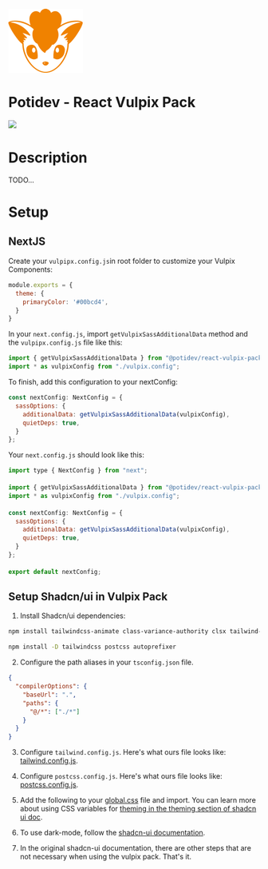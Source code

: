 ![](.github/assets/svg/logo.svg)

# Potidev - React Vulpix Pack

[![](https://img.shields.io/badge/Beta-0.2.6-purple)](https://www.npmjs.com/package/@potidev/react-vulpix-pack)

# Description

TODO...

# Setup

## NextJS

Create your `vulpipx.config.js`in root folder to customize your Vulpix Components:

```javascript
module.exports = {
  theme: {
    primaryColor: '#00bcd4',
  }
}
```

In your `next.config.js`, import `getVulpixSassAdditionalData` method and the `vulpipx.config.js` file like this: 

```javascript
import { getVulpixSassAdditionalData } from "@potidev/react-vulpix-pack/next-config";
import * as vulpixConfig from "./vulpix.config";
```


To finish, add this configuration to your nextConfig:

```javascript
const nextConfig: NextConfig = {
  sassOptions: {
    additionalData: getVulpixSassAdditionalData(vulpixConfig),
    quietDeps: true,
  }
};
```

Your `next.config.js` should look like this:

```javascript
import type { NextConfig } from "next";

import { getVulpixSassAdditionalData } from "@potidev/react-vulpix-pack/next-config";
import * as vulpixConfig from "./vulpix.config";

const nextConfig: NextConfig = {
  sassOptions: {
    additionalData: getVulpixSassAdditionalData(vulpixConfig),
    quietDeps: true,
  }
};

export default nextConfig;
```

## Setup Shadcn/ui in Vulpix Pack

1. Install Shadcn/ui dependencies:

```bash
npm install tailwindcss-animate class-variance-authority clsx tailwind-merge lucide-react 
```

```bash
npm install -D tailwindcss postcss autoprefixer
```

2. Configure the path aliases in your `tsconfig.json` file.

```json
{
  "compilerOptions": {
    "baseUrl": ".",
    "paths": {
      "@/*": ["./*"]
    }
  }
}
```

3. Configure `tailwind.config.js`. Here's what ours file looks like: [tailwind.config.js](tailwind.config.js).

3. Configure `postcss.config.js`. Here's what ours file looks like: [postcss.config.js](postcss.config.js).

4. Add the following to your [global.css](src/styles/css/global.css) file and import. You can learn more about using CSS variables for [theming in the theming section of shadcn ui doc](https://ui.shadcn.com/docs/theming).

5. To use dark-mode, follow the [shadcn-ui documentation](https://ui.shadcn.com/docs/dark-mode).

6. In the original shadcn-ui documentation, there are other steps that are not necessary when using the vulpix pack. That's it.
